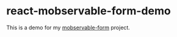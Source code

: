 # react-mobservable-form-demo

This is a demo for my [mobservable-form](https://github.com/JamesHageman/mobservable-form) project. 
